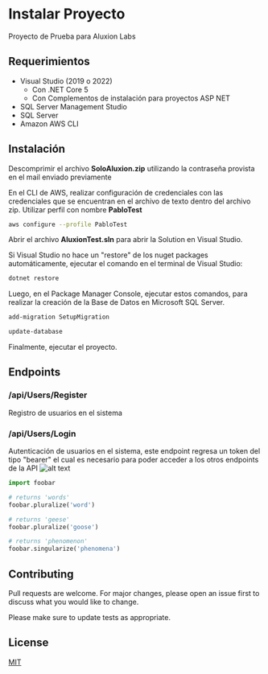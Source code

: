 # Instalar Proyecto

Proyecto de Prueba para Aluxion Labs

## Requerimientos

* Visual Studio (2019 o 2022)
  - Con .NET Core 5
  - Con Complementos de instalación para proyectos ASP NET
* SQL Server Management Studio
* SQL Server
* Amazon AWS CLI

## Instalación

Descomprimir el archivo **SoloAluxion.zip** utilizando la contraseña provista en el mail enviado previamente

En el CLI de AWS, realizar configuración de credenciales con las credenciales que se encuentran en el archivo de texto dentro del archivo zip. Utilizar perfil con nombre **PabloTest**

```bash
aws configure --profile PabloTest
```


Abrir el archivo **AluxionTest.sln** para abrir la Solution en Visual Studio.

Si Visual Studio no hace un "restore" de los nuget packages automáticamente, ejecutar el comando en el terminal de Visual Studio: 
```bash
dotnet restore
```

Luego, en el Package Manager Console, ejecutar estos comandos, para realizar la creación de la Base de Datos en Microsoft SQL Server.
```bash
add-migration SetupMigration
```
```bash
update-database
```


Finalmente, ejecutar el proyecto.




## Endpoints

### ​/api​/Users​/Register

Registro de usuarios en el sistema

### /api/Users/Login

Autenticación de usuarios en el sistema, este endpoint regresa un token del tipo "bearer" el cual es necesario para poder acceder a los otros endpoints de la API
![alt text](https://imgur.com/RWb04wK)

```python
import foobar

# returns 'words'
foobar.pluralize('word')

# returns 'geese'
foobar.pluralize('goose')

# returns 'phenomenon'
foobar.singularize('phenomena')
```

## Contributing
Pull requests are welcome. For major changes, please open an issue first to discuss what you would like to change.

Please make sure to update tests as appropriate.

## License
[MIT](https://choosealicense.com/licenses/mit/)
